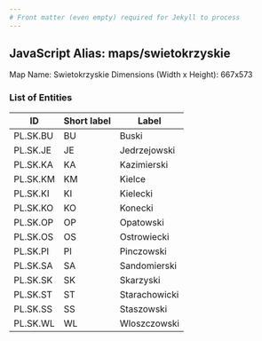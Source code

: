 ```yaml
---
# Front matter (even empty) required for Jekyll to process
---
```


## JavaScript Alias: maps/swietokrzyskie

Map Name: Swietokrzyskie
Dimensions (Width x Height): 667x573





### List of Entities

ID | Short label | Label
---|---|---|
PL.SK.BU|BU|Buski
PL.SK.JE|JE|Jedrzejowski
PL.SK.KA|KA|Kazimierski
PL.SK.KM|KM|Kielce
PL.SK.KI|KI|Kielecki
PL.SK.KO|KO|Konecki
PL.SK.OP|OP|Opatowski
PL.SK.OS|OS|Ostrowiecki
PL.SK.PI|PI|Pinczowski
PL.SK.SA|SA|Sandomierski
PL.SK.SK|SK|Skarzyski
PL.SK.ST|ST|Starachowicki
PL.SK.SS|SS|Staszowski
PL.SK.WL|WL|Wloszczowski

